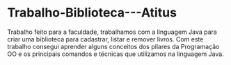 # Trabalho-Biblioteca---Atitus
Trabalho feito para a faculdade, trabalhamos com a linguagem Java para criar uma biblioteca para cadastrar, listar e remover livros.
Com este trabalho consegui aprender alguns conceitos dos pilares da Programação OO e os principais comandos e técnicas que utilizamos na linguagem Java.
